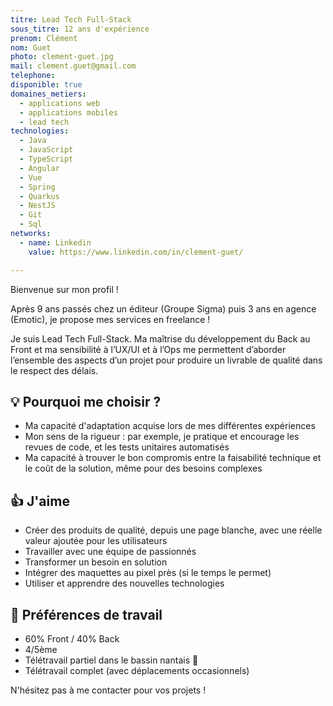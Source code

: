 ```yaml
---
titre: Lead Tech Full-Stack
sous_titre: 12 ans d'expérience
prenom: Clément
nom: Guet
photo: clement-guet.jpg
mail: clement.guet@gmail.com
telephone:
disponible: true
domaines_metiers:
  - applications web
  - applications mobiles
  - lead tech
technologies:
  - Java
  - JavaScript
  - TypeScript
  - Angular
  - Vue
  - Spring
  - Quarkus
  - NestJS
  - Git
  - Sql
networks:
  - name: Linkedin
    value: https://www.linkedin.com/in/clement-guet/

---
```


Bienvenue sur mon profil ! 

Après 9 ans passés chez un éditeur (Groupe Sigma) puis 3 ans en agence (Emotic), je propose mes services en freelance !

Je suis Lead Tech Full-Stack. Ma maîtrise du développement du Back au Front et ma sensibilité à l’UX/UI et à l’Ops me permettent d’aborder l’ensemble des aspects d’un projet pour produire un livrable de qualité dans le respect des délais.
  
## 💡 Pourquoi me choisir ? 
- Ma capacité d'adaptation acquise lors de mes différentes expériences
- Mon sens de la rigueur : par exemple, je pratique et encourage les revues de code, et les tests unitaires automatisés
- Ma capacité à trouver le bon compromis entre la faisabilité technique et le coût de la solution, même pour des besoins complexes
  
## 👍 J'aime
- Créer des produits de qualité, depuis une page blanche, avec une réelle valeur ajoutée pour les utilisateurs
- Travailler avec une équipe de passionnés
- Transformer un besoin en solution
- Intégrer des maquettes au pixel près (si le temps le permet)
- Utiliser et apprendre des nouvelles technologies
  
## 🎯 Préférences de travail
- 60% Front / 40% Back
- 4/5ème
- Télétravail partiel dans le bassin nantais 🐘
- Télétravail complet (avec déplacements occasionnels)

N'hésitez pas à me contacter pour vos projets !
